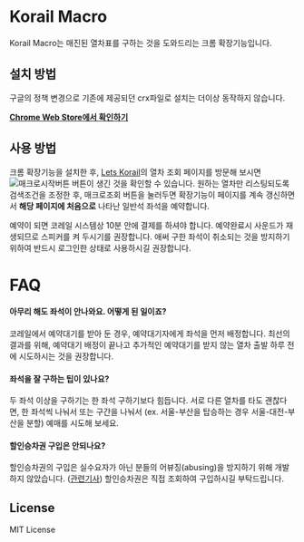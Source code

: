 Korail Macro
============

Korail Macro는 매진된 열차표를 구하는 것을 도와드리는 크롬 확장기능입니다.

설치 방법
-------
구글의 정책 변경으로 기존에 제공되던 crx파일로 설치는 더이상 동작하지 않습니다.

**[Chrome Web Store에서 확인하기](https://chrome.google.com/webstore/detail/korail-macro/nfmdeemncclfiaeppedpkaekjhceffka)**


사용 방법
--------
크롬 확장기능을 설치한 후, [Lets Korail](http://www.letskorail.com)의 열차 조회 페이지를 방문해 보시면 ![매크로시작버튼](https://raw.githubusercontent.com/kswchoo/korailmacro/master/btn_start.png) 버튼이 생긴 것을 확인할 수 있습니다. 원하는 열차만 리스팅되도록 검색조건을 조정한 후, 매크로조회 버튼을 눌러두면 확장기능이 페이지를 계속 갱신하면서 **해당 페이지에 처음으로** 나타난 일반석 좌석을 예약합니다.

예약이 되면 코레일 시스템상 10분 안에 결제를 하셔야 합니다. 예약완료시 사운드가 재생되므로 스피커를 켜 두시기를 권장합니다. 애써 구한 좌석이 취소되는 것을 방지하기 위하여 반드시 로그인한 상태로 사용하시길 권장합니다.


FAQ
============
#### 아무리 해도 좌석이 안나와요. 어떻게 된 일이죠? 
코레일에서 예약대기를 받아 둔 경우, 예약대기자에게 좌석을 먼저 배정합니다. 최선의 결과를 위해, 예약대기 배정이 끝나고 추가적인 예약대기를 받지 않는 열차 출발 하루 전에 시도하시는 것을 권장합니다.

#### 좌석을 잘 구하는 팁이 있나요?
두 좌석 이상을 구하기는 한 좌석 구하기보다 힘듭니다. 서로 다른 열차를 타도 괜찮다면, 한 좌석씩 나눠서 또는 구간을 나눠서 (ex. 서울-부산을 탑승하는 경우 서울-대전-부산을 분할) 예매를 시도해 보세요.

#### 할인승차권 구입은 안되나요?
할인승차권의 구입은 실수요자가 아닌 분들의 어뷰징(abusing)을 방지하기 위해 개발하지 않았습니다. ([관련기사](http://news.sbs.co.kr/news/endPage.do?news_id=N1001972117)) 할인승차권은 직접 조회하여 구입하시길 부탁드립니다.

License
-------
MIT License
